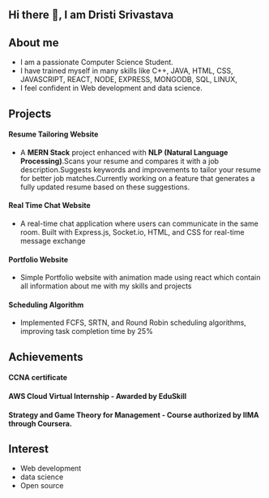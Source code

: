 ## Hi there 👋, I am Dristi Srivastava

## About me 
- I am a passionate Computer Science Student.
- I have trained myself in many skills like C++, JAVA, HTML, CSS, JAVASCRIPT, REACT, NODE, EXPRESS, MONGODB, SQL, LINUX, 
- I feel confident in Web development and data science.

## Projects
#### Resume Tailoring Website
- A **MERN Stack** project enhanced with **NLP (Natural Language Processing)**.Scans your resume and compares it with a job description.Suggests keywords and improvements to tailor your resume for better job matches.Currently working on a feature that generates a fully updated resume based on these suggestions.
#### Real Time Chat Website
- A real-time chat application where users can communicate in the same room. Built with Express.js, Socket.io,
HTML, and CSS for real-time message exchange
#### Portfolio Website
- Simple Portfolio website with animation made using react which contain all information about me with my skills
and projects
#### Scheduling Algorithm
- Implemented FCFS, SRTN, and Round Robin scheduling algorithms, improving task completion time by 25%

## Achievements
#### CCNA certificate
#### AWS Cloud Virtual Internship - Awarded by EduSkill
#### Strategy and Game Theory for Management - Course authorized by IIMA through Coursera.

## Interest
- Web development 
- data science
- Open source

<!--
**Dristisrivastava/Dristisrivastava** is a ✨ _special_ ✨ repository because its `README.md` (this file) appears on your GitHub profile.

Here are some ideas to get you started:

- 🔭 I’m currently working on ...
- 🌱 I’m currently learning ...
- 👯 I’m looking to collaborate on ...
- 🤔 I’m looking for help with ...
- 💬 Ask me about ...
- 📫 How to reach me: ...
- 😄 Pronouns: ...
- ⚡ Fun fact: ...
-->

